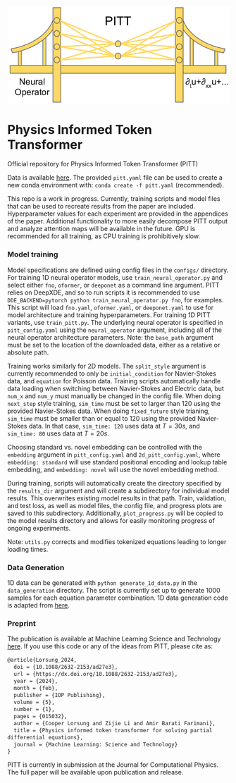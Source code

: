 ![](./figs/pitt_logo.png)

# Physics Informed Token Transformer
Official repository for Physics Informed Token Transformer (PITT)

Data is available [here](https://drive.google.com/drive/folders/1IBVMqBPg3AEjVnXoBM7y0n3NDylGMmY2?usp=sharing).
The provided `pitt.yaml` file can be used to create a new conda environment with: `conda create -f pitt.yaml` (recommended).

This repo is a work in progress.
Currently, training scripts and model files that can be used to recreate results from the paper are included.
Hyperparameter values for each experiment are provided in the appendices of the paper.
Additional functionality to more easily decompose PITT output and analyze attention maps will be available in the future.
GPU is recommended for all training, as CPU training is prohibitively slow.

### Model training
Model specifications are defined using config files in the `configs/` directory.
For training 1D neural operator models, use `train_neural_operator.py` and select either `fno`, `oformer`, or `deeponet` as a command line argument. 
PITT relies on DeepXDE, and so to run scripts it is recommended to use `DDE_BACKEND=pytorch python train_neural_operator.py fno`, for examples.
This script will load `fno.yaml`, `oformer.yaml`, or `deeponet.yaml` to use for model architecture and training hyperparameters.
For training 1D PITT variants, use `train_pitt.py`.
The underlying neural operator is specified in `pitt_config.yaml` using the `neural_operator` argument, including all of the neural operator architecture parameters.
Note: the `base_path` argument must be set to the location of the downloaded data, either as a relative or absolute path.

Training works similarly for 2D models.
The `split_style` argument is currently recommended to only be `initial_condition` for Navier-Stokes data, and `equation` for Poisson data.
Training scripts automatically handle data loading when switching between Navier-Stokes and Electric data, but `num_x` and `num_y` must manually be changed in the config file.
When doing `next_step` style training, `sim_time` must be set to larger than 120 using the provided Navier-Stokes data.
When doing `fixed_future` style trianing, `sim_time` must be smaller than or equal to 120 using the provided Navier-Stokes data.
In that case, `sim_time: 120` uses data at $T=30s$, and `sim_time: 80` uses data at $T=20s$.

Choosing standard vs. novel embedding can be controlled with the `embedding` argument in `pitt_config.yaml` and `2d_pitt_config.yaml`, where `embedding: standard` will use standard positional encoding and lookup table embedding, and `embedding: novel` will use the novel embedding method.


During training, scripts will automatically create the directory specified by the `results_dir` argument and will create a subdirectory for individual model results.
This overwrites existing model results in that path.
Train, validation, and test loss, as well as model files, the config file, and progress plots are saved to this subdirectory.
Additionally, `plot_progress.py` will be copied to the model results directory and allows for easily monitoring progress of ongoing experiments.

Note: `utils.py` corrects and modifies tokenized equations leading to longer loading times.

### Data Generation
1D data can be generated with `python generate_1d_data.py` in the `data_generation` directory.
The script is currently set up to generate 1000 samples for each equation parameter combination.
1D data generation code is adapted from [here](https://github.com/brandstetter-johannes/MP-Neural-PDE-Solvers).

### Preprint
The publication is available at Machine Learning Science and Technology [here](https://iopscience.iop.org/article/10.1088/2632-2153/ad27e3/meta). 
If you use this code or any of the ideas from PITT, please cite as:
```
@article{Lorsung_2024,
  doi = {10.1088/2632-2153/ad27e3},
  url = {https://dx.doi.org/10.1088/2632-2153/ad27e3},
  year = {2024},
  month = {feb},
  publisher = {IOP Publishing},
  volume = {5},
  number = {1},
  pages = {015032},
  author = {Cooper Lorsung and Zijie Li and Amir Barati Farimani},
  title = {Physics informed token transformer for solving partial differential equations},
  journal = {Machine Learning: Science and Technology}
}
```
PITT is currently in submission at the Journal for Computational Physics.
The full paper will be available upon publication and release.

